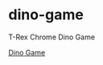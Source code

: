 # dino-game
T-Rex Chrome Dino Game

[Dino Game](https://github.com/nildoeti/dino-game/blob/main/img/print.png)